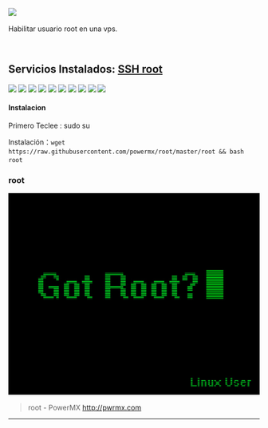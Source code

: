 ![](https://avatars1.githubusercontent.com/u/29370715?s=400&v=4)

Habilitar usuario root en una vps.

<br>


## Servicios Instalados: [SSH root](https://https://github.com/powermx/root "root")

![](https://img.shields.io/badge/Ubuntu-16.04-orange)
![](https://img.shields.io/badge/Ubuntu-16.10-orange)
![](https://img.shields.io/badge/Ubuntu-18.04-orange)
![](https://img.shields.io/badge/Ubuntu-18.10-orange)
![](https://img.shields.io/badge/Ubuntu-19.04-orange)
![](https://img.shields.io/badge/Ubuntu-19.10-orange)
![](https://img.shields.io/badge/Debian-7-red)
![](https://img.shields.io/badge/Debian-8-red)
![](https://img.shields.io/badge/Debian-9-red)
![](https://img.shields.io/badge/Debian-10-red)

#### Instalacion
Primero Teclee : sudo su

Instalación：`wget https://raw.githubusercontent.com/powermx/root/master/root && bash root`


### root

[![](https://github.com/powermx/root/raw/master/root.jpg)](https://github.com/powermx/root/raw/master/root.jpg "root - PowerMX")

> root - PowerMX http://pwrmx.com
                
----


